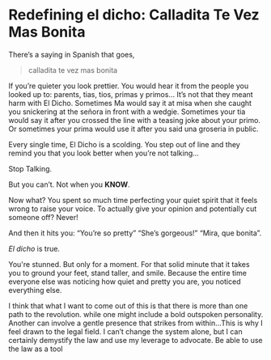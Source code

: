 # Redefining el dicho: Calladita Te Vez Mas Bonita

There’s a saying in Spanish that goes, 
> calladita te vez mas bonita

If you’re quieter you look prettier. You would hear it from the people you looked up to: parents, tias, tios, primas y primos… It’s not that they meant harm with El Dicho. Sometimes Ma would say it at misa when she caught you snickering at the señora in front with a wedgie. Sometimes your tia would say it after you crossed the line with a teasing joke about your primo. Or sometimes your prima would use it after you said una groseria in public.  

Every single time, El Dicho is a scolding. You step out of line and they remind you that you look better when you’re not talking… 

Stop Talking.  

But you can’t.  Not when you **KNOW**.
 
Now what? You spent so much time perfecting your quiet spirit that it feels wrong to raise your voice. To actually give your opinion and potentially cut someone off? Never!

And then it hits you: “You’re so pretty”  “She’s gorgeous!” “Mira, que bonita”.

*El dicho* is true. 

You're stunned. But only for a moment. For that solid minute that it takes you to ground your feet, stand taller, and smile. Because the entire time everyone else was noticing how quiet and pretty you are, you noticed everything else. 


I think that what I want to come out of this is that there is more than one path to the revolution. while one might include a bold outspoken personality. Another can involve a gentle presence that strikes from within…This is why I feel drawn to the legal field. I can’t change the system alone, but I can certainly demystify the law and use my leverage to advocate. Be able to use the law as a tool

